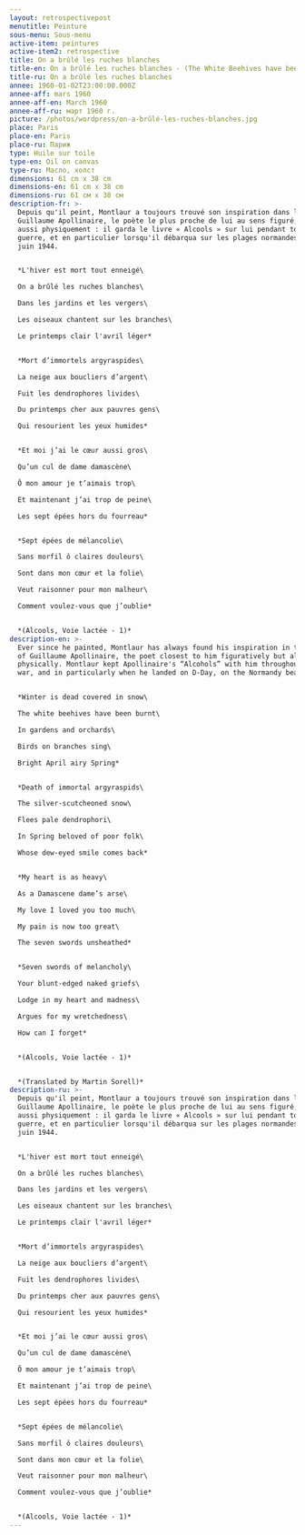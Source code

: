 ```yaml
---
layout: retrospectivepost
menutitle: Peinture
sous-menu: Sous-menu
active-item: peintures
active-item2: retrospective
title: On a brûlé les ruches blanches
title-en: On a brûlé les ruches blanches - (The White Beehives have been Burned)
title-ru: On a brûlé les ruches blanches
annee: 1960-01-02T23:00:00.000Z
annee-aff: mars 1960
annee-aff-en: March 1960
annee-aff-ru: март 1960 г.
picture: /photos/wordpress/on-a-brûlé-les-ruches-blanches.jpg
place: Paris
place-en: Paris
place-ru: Париж
type: Huile sur toile
type-en: Oil on canvas
type-ru: Масло, холст
dimensions: 61 cm x 38 cm
dimensions-en: 61 cm x 38 cm
dimensions-ru: 61 см x 38 см
description-fr: >-
  Depuis qu'il peint, Montlaur a toujours trouvé son inspiration dans l’œuvre de
  Guillaume Apollinaire, le poète le plus proche de lui au sens figuré, mais
  aussi physiquement : il garda le livre « Alcools » sur lui pendant toute la
  guerre, et en particulier lorsqu'il débarqua sur les plages normandes le 6
  juin 1944.


  *L'hiver est mort tout enneigé\

  On a brûlé les ruches blanches\

  Dans les jardins et les vergers\

  Les oiseaux chantent sur les branches\

  Le printemps clair l'avril léger*


  *Mort d’immortels argyraspides\

  La neige aux boucliers d’argent\

  Fuit les dendrophores livides\

  Du printemps cher aux pauvres gens\

  Qui resourient les yeux humides*


  *Et moi j’ai le cœur aussi gros\

  Qu’un cul de dame damascène\

  Ô mon amour je t’aimais trop\

  Et maintenant j’ai trop de peine\

  Les sept épées hors du fourreau*


  *Sept épées de mélancolie\

  Sans morfil ô claires douleurs\

  Sont dans mon cœur et la folie\

  Veut raisonner pour mon malheur\

  Comment voulez-vous que j’oublie*


  *(Alcools, Voie lactée - 1)*
description-en: >-
  Ever since he painted, Montlaur has always found his inspiration in the works
  of Guillaume Apollinaire, the poet closest to him figuratively but also
  physically. Montlaur kept Apollinaire's “Alcohols” with him throughout the
  war, and in particularly when he landed on D-Day, on the Normandy beaches.


  *Winter is dead covered in snow\

  The white beehives have been burnt\

  In gardens and orchards\

  Birds on branches sing\

  Bright April airy Spring*


  *Death of immortal argyraspids\

  The silver-scutcheoned snow\

  Flees pale dendrophori\

  In Spring beloved of poor folk\

  Whose dew-eyed smile comes back*


  *My heart is as heavy\

  As a Damascene dame’s arse\

  My love I loved you too much\

  My pain is now too great\

  The seven swords unsheathed*


  *Seven swords of melancholy\

  Your blunt-edged naked griefs\

  Lodge in my heart and madness\

  Argues for my wretchedness\

  How can I forget*


  *(Alcools, Voie lactée - 1)*


  *(Translated by Martin Sorell)*
description-ru: >-
  Depuis qu'il peint, Montlaur a toujours trouvé son inspiration dans l’œuvre de
  Guillaume Apollinaire, le poète le plus proche de lui au sens figuré, mais
  aussi physiquement : il garda le livre « Alcools » sur lui pendant toute la
  guerre, et en particulier lorsqu'il débarqua sur les plages normandes le 6
  juin 1944.


  *L'hiver est mort tout enneigé\

  On a brûlé les ruches blanches\

  Dans les jardins et les vergers\

  Les oiseaux chantent sur les branches\

  Le printemps clair l'avril léger*


  *Mort d’immortels argyraspides\

  La neige aux boucliers d’argent\

  Fuit les dendrophores livides\

  Du printemps cher aux pauvres gens\

  Qui resourient les yeux humides*


  *Et moi j’ai le cœur aussi gros\

  Qu’un cul de dame damascène\

  Ô mon amour je t’aimais trop\

  Et maintenant j’ai trop de peine\

  Les sept épées hors du fourreau*


  *Sept épées de mélancolie\

  Sans morfil ô claires douleurs\

  Sont dans mon cœur et la folie\

  Veut raisonner pour mon malheur\

  Comment voulez-vous que j’oublie*


  *(Alcools, Voie lactée - 1)*
---
```

